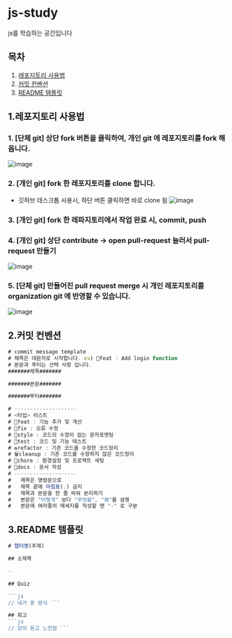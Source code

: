 # js-study

js를 학습하는 공간입니다

## 목차

1. [레포지토리 사용법](#1레포지토리-사용법)
2. [커밋 컨벤션](#2커밋-컨벤션)
3. [README 템플릿](#3README-템플릿)

## 1.레포지토리 사용법

### 1. [단체 git] 상단 fork 버튼을 클릭하여, 개인 git 에 레포지토리를 fork 해옵니다.

![image](https://github.com/jsmong/js-study/assets/85441226/373620a7-b092-446e-b78b-0648de3e4ca4)

### 2. [개인 git] fork 한 레포지토리를 clone 합니다.

- 깃허브 데스크톱 사용시, 하단 버튼 클릭하면 바로 clone 됨
  ![image](https://github.com/JangHyunjeong/jsmong-study/assets/85441226/f8a53070-c7a1-4901-bf9c-637391671fb2)

### 3. [개인 git] fork 한 레파지토리에서 작업 완료 시, commit, push

### 4. [개인 git] 상단 contribute -> open pull-request 눌러서 pull-request 만들기

![image](https://github.com/jsmong/js-study/assets/85441226/728f514c-c779-4e18-bb91-69d419c9065f)

### 5. [단체 git] 만들어진 pull request merge 시 개인 레포지토리를 organization git 에 반영할 수 있습니다.

![image](https://github.com/jsmong/js-study/assets/85441226/3de14093-4835-48b7-98cf-cd30d48bebe1)

## 2.커밋 컨벤션

```js
# commit message template
# 제목은 대문자로 시작합니다. ex) 🎨feat : Add login function
# 본문과 푸터는 선택 사항 입니다.
#######제목#######

#######본문#######

#######푸터#######

# --------------------
# <타입> 리스트
# 🎨feat : 기능 추가 및 개선
# 🐛fix : 오류 수정
# 💄style : 코드의 수정이 없는 문자포멧팅
# 🧪test : 코드 및 기능 테스트
# ♻️refactor : 기존 코드를 수정한 코드정리
# 🗑️cleanup : 기존 코드를 수정하지 않은 코드정리
# 🚧chore : 환경설정 및 프로젝트 세팅
# 📑docs : 문서 작성
# --------------------
#   제목은 명령문으로
#   제목 끝에 마침표(.) 금지
#   제목과 본문을 한 줄 띄워 분리하기
#   본문은 "어떻게" 보다 "무엇을", "왜"를 설명
#   본문에 여러줄의 메세지를 작성할 땐 "-" 로 구분
```

## 3.README 템플릿

````js
# 챕터명(주제)

## 소제목

-

## Quiz

```js
// 내가 푼 방식 ```

## 회고
```js
// 강의 듣고 느낀점 ```

````
